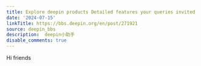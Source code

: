 ```yaml
---
title: Explore deepin products Detailed features your queries invited
date: '2024-07-15'
linkTitle: https://bbs.deepin.org/en/post/271921
source: deepin_bbs
description:  deepin小助手 
disable_comments: true
---
```

Hi friends
